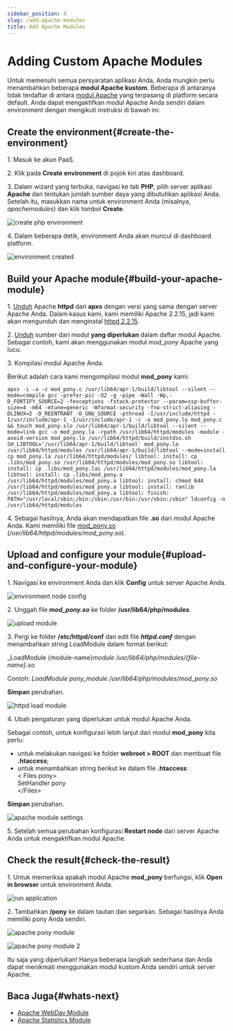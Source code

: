 ```yaml
---
sidebar_position: 4
slug: /add-apache-modules
title: Add Apache Modules
---
```

# Adding Custom Apache Modules

Untuk memenuhi semua persyaratan aplikasi Anda, Anda mungkin perlu menambahkan beberapa **modul Apache kustom**. Beberapa di antaranya tidak terdaftar di antara [modul Apache](<https://docs.dewacloud.com/docs/apache-nginx-modules/>) yang terpasang di platform secara default. Anda dapat mengaktifkan modul Apache Anda sendiri dalam environment dengan mengikuti instruksi di bawah ini:

## Create the environment{#create-the-environment}

1\. Masuk ke akun PaaS.

2\. Klik pada **Create environment** di pojok kiri atas dashboard.

3\. Dalam wizard yang terbuka, navigasi ke tab **PHP**, pilih server aplikasi **Apache** dan tentukan jumlah sumber daya yang dibutuhkan aplikasi Anda. Setelah itu, masukkan nama untuk environment Anda (misalnya, _apachemodules_) dan klik tombol **Create**.

![create php environment](#)

4\. Dalam beberapa detik, environment Anda akan muncul di dashboard platform.

![environment created](#)

## Build your Apache module{#build-your-apache-module}

1\. [Unduh](<http://archive.apache.org/dist/httpd/>) Apache **httpd** dari **apxs** dengan versi yang sama dengan server Apache Anda. Dalam kasus kami, kami memiliki Apache 2.2.15, jadi kami akan mengunduh dan menginstal [httpd 2.2.15](<http://archive.apache.org/dist/httpd/httpd-2.2.15.tar.gz>).

2\. [Unduh](<http://archive.apache.org/dist/httpd/httpd-2.2.15.tar.gz>) sumber dari modul **yang diperlukan** dalam daftar modul Apache. Sebagai contoh, kami akan menggunakan modul _mod_pony_ Apache yang lucu.

3\. Kompilasi modul Apache Anda.

Berikut adalah cara kami mengompilasi modul **mod_pony** kami:

```
apxs -i -a -c mod_pony.c /usr/lib64/apr-1/build/libtool --silent --mode=compile gcc -prefer-pic -O2 -g -pipe -Wall -Wp,-D_FORTIFY_SOURCE=2 -fexceptions -fstack-protector --param=ssp-buffer-size=4 -m64 -mtune=generic -Wformat-security -fno-strict-aliasing -DLINUX=2 -D_REENTRANT -D_GNU_SOURCE -pthread -I/usr/include/httpd -I/usr/include/apr-1 -I/usr/include/apr-1 -c -o mod_pony.lo mod_pony.c && touch mod_pony.slo /usr/lib64/apr-1/build/libtool --silent --mode=link gcc -o mod_pony.la -rpath /usr/lib64/httpd/modules -module -avoid-version mod_pony.lo /usr/lib64/httpd/build/instdso.sh SH_LIBTOOL='/usr/lib64/apr-1/build/libtool' mod_pony.la /usr/lib64/httpd/modules /usr/lib64/apr-1/build/libtool --mode=install cp mod_pony.la /usr/lib64/httpd/modules/ libtool: install: cp .libs/mod_pony.so /usr/lib64/httpd/modules/mod_pony.so libtool: install: cp .libs/mod_pony.lai /usr/lib64/httpd/modules/mod_pony.la libtool: install: cp .libs/mod_pony.a /usr/lib64/httpd/modules/mod_pony.a libtool: install: chmod 644 /usr/lib64/httpd/modules/mod_pony.a libtool: install: ranlib /usr/lib64/httpd/modules/mod_pony.a libtool: finish: PATH="/usr/local/sbin:/bin:/sbin:/usr/bin:/usr/sbin:/sbin" ldconfig -n /usr/lib64/httpd/modules
```

4\. Sebagai hasilnya, Anda akan mendapatkan file **.so** dari modul Apache Anda. Kami memiliki file [mod_pony.so](<mod_pony.so>) (_/usr/lib64/httpd/modules/mod_pony.so_).

## Upload and configure your module{#upload-and-configure-your-module}

1\. Navigasi ke environment Anda dan klik **Config** untuk server Apache Anda.

![environment node config](#)

2\. Unggah file _**mod_pony.so**_ ke folder **/usr/lib64/php/modules**.

![upload module](#)

3\. Pergi ke folder **/etc/httpd/conf** dan edit file _**httpd.conf**_ dengan menambahkan string LoadModule dalam format berikut:

_LoadModule {module-name}_module /usr/lib64/php/modules/{file-name}.so_

Contoh: _LoadModule pony_module /usr/lib64/php/modules/mod_pony.so_

**Simpan** perubahan.

![httpd load module](#)

4\. Ubah pengaturan yang diperlukan untuk modul Apache Anda.

Sebagai contoh, untuk konfigurasi lebih lanjut dari modul **mod_pony** kita perlu:

  * untuk melakukan navigasi ke folder **webroot > ROOT** dan membuat file **.htaccess**;
  * untuk menambahkan string berikut ke dalam file **.htaccess**:  
\< Files pony>  
SetHandler pony  
\</Files>

**Simpan** perubahan.

![apache module settings](#)

5\. Setelah semua perubahan konfigurasi **Restart node** dari server Apache Anda untuk mengaktifkan modul Apache.

## Check the result{#check-the-result}

1\. Untuk memeriksa apakah modul Apache **mod_pony** berfungsi, klik **Open in browser** untuk environment Anda.

![run application](#)

2\. Tambahkan **/pony** ke dalam tautan dan segarkan. Sebagai hasilnya Anda memiliki pony Anda sendiri.

![apache pony module](#)

![apache pony module 2](#)

Itu saja yang diperlukan! Hanya beberapa langkah sederhana dan Anda dapat menikmati menggunakan modul kustom Anda sendiri untuk server Apache.

## Baca Juga{#whats-next}

  * [Apache WebDav Module](<https://docs.dewacloud.com/docs/apache-webdav-module/>)
  * [Apache Statistics Module](<https://docs.dewacloud.com/docs/apache-statistics-module/>)
